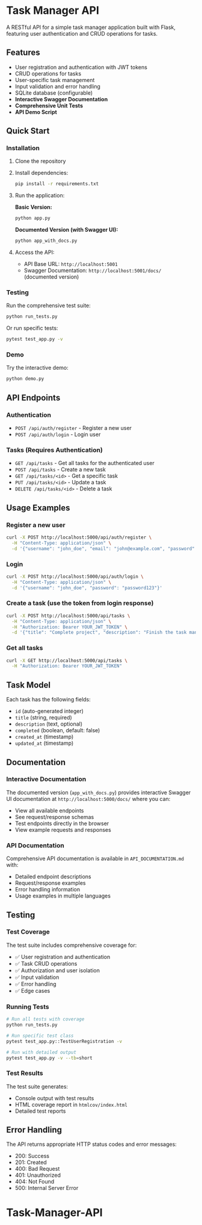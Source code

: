 # Task Manager API

A RESTful API for a simple task manager application built with Flask, featuring user authentication and CRUD operations for tasks.

## Features

- User registration and authentication with JWT tokens
- CRUD operations for tasks
- User-specific task management
- Input validation and error handling
- SQLite database (configurable)
- **Interactive Swagger Documentation**
- **Comprehensive Unit Tests**
- **API Demo Script**

## Quick Start

### Installation

1. Clone the repository
2. Install dependencies:
   ```bash
   pip install -r requirements.txt
   ```

3. Run the application:

   **Basic Version:**
   ```bash
   python app.py
   ```

   **Documented Version (with Swagger UI):**
   ```bash
   python app_with_docs.py
   ```

4. Access the API:
   - API Base URL: `http://localhost:5001`
   - Swagger Documentation: `http://localhost:5001/docs/` (documented version)

### Testing

Run the comprehensive test suite:
```bash
python run_tests.py
```

Or run specific tests:
```bash
pytest test_app.py -v
```

### Demo

Try the interactive demo:
```bash
python demo.py
```

## API Endpoints

### Authentication

- `POST /api/auth/register` - Register a new user
- `POST /api/auth/login` - Login user

### Tasks (Requires Authentication)

- `GET /api/tasks` - Get all tasks for the authenticated user
- `POST /api/tasks` - Create a new task
- `GET /api/tasks/<id>` - Get a specific task
- `PUT /api/tasks/<id>` - Update a task
- `DELETE /api/tasks/<id>` - Delete a task

## Usage Examples

### Register a new user
```bash
curl -X POST http://localhost:5000/api/auth/register \
  -H "Content-Type: application/json" \
  -d '{"username": "john_doe", "email": "john@example.com", "password": "password123"}'
```

### Login
```bash
curl -X POST http://localhost:5000/api/auth/login \
  -H "Content-Type: application/json" \
  -d '{"username": "john_doe", "password": "password123"}'
```

### Create a task (use the token from login response)
```bash
curl -X POST http://localhost:5000/api/tasks \
  -H "Content-Type: application/json" \
  -H "Authorization: Bearer YOUR_JWT_TOKEN" \
  -d '{"title": "Complete project", "description": "Finish the task manager API"}'
```

### Get all tasks
```bash
curl -X GET http://localhost:5000/api/tasks \
  -H "Authorization: Bearer YOUR_JWT_TOKEN"
```

## Task Model

Each task has the following fields:
- `id` (auto-generated integer)
- `title` (string, required)
- `description` (text, optional)
- `completed` (boolean, default: false)
- `created_at` (timestamp)
- `updated_at` (timestamp)

## Documentation

### Interactive Documentation
The documented version (`app_with_docs.py`) provides interactive Swagger UI documentation at `http://localhost:5000/docs/` where you can:
- View all available endpoints
- See request/response schemas
- Test endpoints directly in the browser
- View example requests and responses

### API Documentation
Comprehensive API documentation is available in `API_DOCUMENTATION.md` with:
- Detailed endpoint descriptions
- Request/response examples
- Error handling information
- Usage examples in multiple languages

## Testing

### Test Coverage
The test suite includes comprehensive coverage for:
- ✅ User registration and authentication
- ✅ Task CRUD operations
- ✅ Authorization and user isolation
- ✅ Input validation
- ✅ Error handling
- ✅ Edge cases

### Running Tests
```bash
# Run all tests with coverage
python run_tests.py

# Run specific test class
pytest test_app.py::TestUserRegistration -v

# Run with detailed output
pytest test_app.py -v --tb=short
```

### Test Results
The test suite generates:
- Console output with test results
- HTML coverage report in `htmlcov/index.html`
- Detailed test reports

## Error Handling

The API returns appropriate HTTP status codes and error messages:
- 200: Success
- 201: Created
- 400: Bad Request
- 401: Unauthorized
- 404: Not Found
- 500: Internal Server Error
# Task-Manager-API
